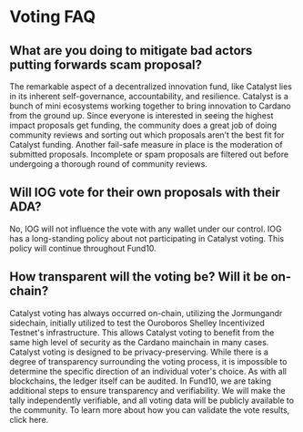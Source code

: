 # **Voting FAQ**

## **What are you doing to mitigate bad actors putting forwards scam proposal?**
The remarkable aspect of a decentralized innovation fund, like Catalyst lies in its inherent self-governance, accountability, and resilience. Catalyst is a bunch of mini ecosystems working together to bring innovation to Cardano from the ground up. Since everyone is interested in seeing the highest impact proposals get funding, the community does a great job of doing community reviews and sorting out which proposals aren’t the best fit for Catalyst funding. Another fail-safe measure in place is the moderation of submitted proposals. Incomplete or spam proposals are filtered out before undergoing a thorough round of community reviews.

## **Will IOG vote for their own proposals with their ADA?**
No, IOG will not influence the vote with any wallet under our control. IOG has a long-standing policy about not participating in Catalyst voting. This policy will continue throughout Fund10. 

## **How transparent will the voting be? Will it be on-chain?**
Catalyst voting has always occurred on-chain, utilizing the Jormungandr sidechain, initially utilized to test the Ouroboros Shelley Incentivized Testnet's infrastructure. This allows Catalyst voting to benefit from the same high level of security as the Cardano mainchain in many cases. Catalyst voting is designed to be privacy-preserving. While there is a degree of transparency surrounding the voting process, it is impossible to determine the specific direction of an individual voter's choice. As with all blockchains, the ledger itself can be audited. In Fund10, we are taking additional steps to ensure transparency and verifiability. We will make the tally independently verifiable, and all voting data will be publicly available to the community. To learn more about how you can validate the vote results, click here.
